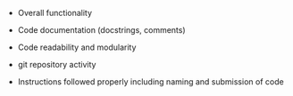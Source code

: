 * Overall functionality

* Code documentation (docstrings, comments)

* Code readability and modularity

* git repository activity

* Instructions followed properly including naming and submission of code

